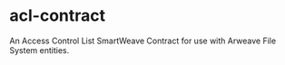# acl-contract
An Access Control List SmartWeave Contract for use with Arweave File System entities.
